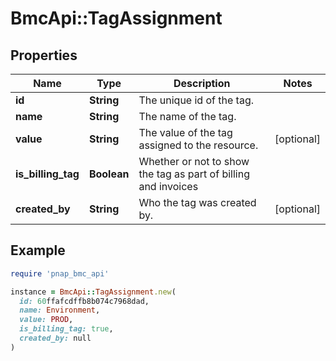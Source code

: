 # BmcApi::TagAssignment

## Properties

| Name | Type | Description | Notes |
| ---- | ---- | ----------- | ----- |
| **id** | **String** | The unique id of the tag. |  |
| **name** | **String** | The name of the tag. |  |
| **value** | **String** | The value of the tag assigned to the resource. | [optional] |
| **is_billing_tag** | **Boolean** | Whether or not to show the tag as part of billing and invoices |  |
| **created_by** | **String** | Who the tag was created by. | [optional] |

## Example

```ruby
require 'pnap_bmc_api'

instance = BmcApi::TagAssignment.new(
  id: 60ffafcdffb8b074c7968dad,
  name: Environment,
  value: PROD,
  is_billing_tag: true,
  created_by: null
)
```

